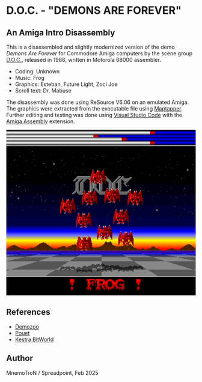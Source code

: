# D.O.C. - "DEMONS ARE FOREVER"
## An Amiga Intro Disassembly

This is a disassembled and slightly modernized version
of the demo *Demons Are Forever* for Commodore Amiga
computers by the scene group
[D.O.C.](https://demozoo.org/groups/650/), released in
1988, written in Motorola 68000 assembler.

- Coding: Unknown
- Music: Frog
- Graphics: Esteban, Future Light, Zoci Joe
- Scroll text: Dr. Mabuse

The disassembly was done using ReSource V6.06 on an emulated
Amiga. The graphics were extracted from the executable file
using [Maptapper](https://codetapper.com/amiga/maptapper/).
Further editing and testing was done using
[Visual Studio Code](https://code.visualstudio.com/) with the
[Amiga Assembly](https://github.com/prb28/vscode-amiga-assembly)
extension.

![Screenshot of Demons Are Forever demo](screenshot.png)

## References

* [Demozoo](https://demozoo.org/productions/29067/)
* [Pouet](https://www.pouet.net/prod.php?which=7066)
* [Kestra BitWorld](http://janeway.exotica.org.uk/release.php?id=269)

## Author
MnemoTroN / Spreadpoint, Feb 2025
